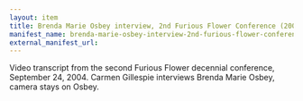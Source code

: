 ```yaml
---
layout: item
title: Brenda Marie Osbey interview, 2nd Furious Flower Conference (2004)
manifest_name: brenda-marie-osbey-interview-2nd-furious-flower-conference-2004-
external_manifest_url: 
---
```

<!-- Add an essay or interpretive material below this line,
using HTML or markdown.  Do not modify this file above this line -->
Video transcript from the second Furious Flower decennial conference, September 24, 2004.  Carmen Gillespie interviews Brenda Marie Osbey, camera stays on Osbey.
